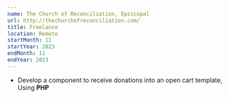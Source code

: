 ```yaml
---
name: The Church of Reconciliation, Episcopal
url: http://thechurchofreconciliation.com/
title: Freelance
location: Remote
startMonth: 11
startYear: 2023
endMonth: 11
endYear: 2023
---
```


- Develop a component to receive donations into an open cart template, Using **PHP**